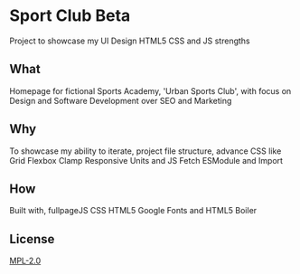 
# Sport Club Beta

Project to showcase my UI Design HTML5 CSS and JS strengths

## What
Homepage for fictional Sports Academy, 'Urban Sports Club', with focus on Design and Software Development over SEO and Marketing

## Why
To showcase my ability to iterate, project file structure, advance CSS like Grid Flexbox Clamp Responsive Units and JS Fetch ESModule and Import

## How
Built with, fullpageJS CSS HTML5 Google Fonts and HTML5 Boiler

## License

[MPL-2.0](https://choosealicense.com/licenses/mpl-2.0/)

